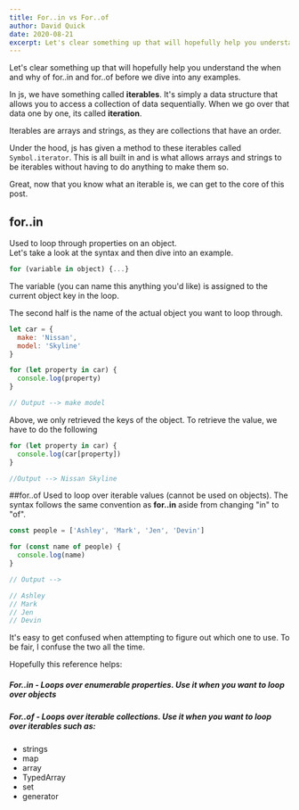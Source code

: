 ```yaml
---
title: For..in vs For..of
author: David Quick
date: 2020-08-21
excerpt: Let's clear something up that will hopefully help you understand the when and why of for..in and for..of  
---
```


Let's clear something up that will hopefully help you understand the when and why of for..in and for..of before we dive into any examples.

In js, we have something called **iterables**. It's simply a data structure that allows you to access a collection of data sequentially. When we go over that data one by one, its called **iteration**.

Iterables are arrays and strings, as they are collections that have an order.

Under the hood, js has given a method to these iterables called `Symbol.iterator`. This is all built in and is what allows arrays and strings to be iterables without having to do anything to make them so.
 
Great, now that you know what an iterable is, we can get to the core of this post. 

## for..in  
Used to loop through properties on an object.  
Let's take a look at the syntax and then dive into an example.

```js
for (variable in object) {...}
```

The variable (you can name this anything you'd like) is assigned to the current object key in the loop.

The second half is the name of the actual object you want to loop through.

```js
let car = {
  make: 'Nissan',
  model: 'Skyline'
}

for (let property in car) {
  console.log(property)
}

// Output --> make model
```

Above, we only retrieved the keys of the object. To retrieve the value, we have to do the following

```js
for (let property in car) {
  console.log(car[property])
}

//Output --> Nissan Skyline
```

##for..of
Used to loop over iterable values (cannot be used on objects).
The syntax follows the same convention as **for..in** aside from changing "in" to "of".

```js
const people = ['Ashley', 'Mark', 'Jen', 'Devin']

for (const name of people) {
  console.log(name)
}

// Output -->

// Ashley
// Mark
// Jen
// Devin
```

It's easy to get confused when attempting to figure out which one to use. To be fair, I confuse the two all the time.

Hopefully this reference helps:  
##### For..in - Loops over enumerable properties. Use it when you want to loop over objects

##### For..of - Loops over iterable collections. Use it when you want to loop over iterables such as:  
- strings
- map
- array
- TypedArray
- set
- generator